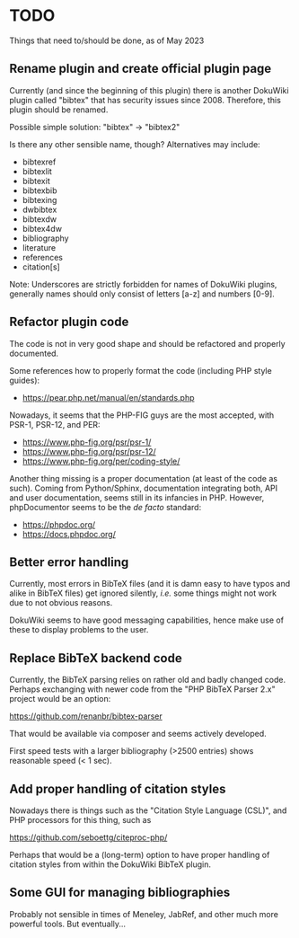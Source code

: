 # TODO

Things that need to/should be done, as of May 2023


## Rename plugin and create official plugin page

Currently (and since the beginning of this plugin) there is another DokuWiki plugin called "bibtex" that has security issues since 2008. Therefore, this plugin should be renamed.

Possible simple solution: "bibtex" -> "bibtex2"

Is there any other sensible name, though? Alternatives may include:

* bibtexref
* bibtexlit
* bibtexit
* bibtexbib
* bibtexing
* dwbibtex
* bibtexdw
* bibtex4dw
* bibliography
* literature
* references
* citation[s]

Note: Underscores are strictly forbidden for names of DokuWiki plugins, generally names should only consist of letters [a-z] and numbers [0-9].


## Refactor plugin code

The code is not in very good shape and should be refactored and properly documented.

Some references how to properly format the code (including PHP style guides):

* https://pear.php.net/manual/en/standards.php

Nowadays, it seems that the PHP-FIG guys are the most accepted, with PSR-1, PSR-12, and PER:

* https://www.php-fig.org/psr/psr-1/
* https://www.php-fig.org/psr/psr-12/
* https://www.php-fig.org/per/coding-style/

Another thing missing is a proper documentation (at least of the code as such). Coming from Python/Sphinx, documentation integrating both, API and user documentation, seems still in its infancies in PHP. However, phpDocumentor seems to be the *de facto* standard:

* https://phpdoc.org/
* https://docs.phpdoc.org/


## Better error handling

Currently, most errors in BibTeX files (and it is damn easy to have typos and alike in BibTeX files) get ignored silently, *i.e.* some things might not work due to not obvious reasons.

DokuWiki seems to have good messaging capabilities, hence make use of these to display problems to the user.


## Replace BibTeX backend code

Currently, the BibTeX parsing relies on rather old and badly changed code. Perhaps exchanging with newer code from the "PHP BibTeX Parser 2.x" project would be an option:

  https://github.com/renanbr/bibtex-parser

That would be available via composer and seems actively developed.

First speed tests with a larger bibliography (>2500 entries) shows reasonable speed (< 1 sec).


## Add proper handling of citation styles

Nowadays there is things such as the "Citation Style Language (CSL)", and PHP processors for this thing, such as

  https://github.com/seboettg/citeproc-php/
  
Perhaps that would be a (long-term) option to have proper handling of citation styles from within the DokuWiki BibTeX plugin.


## Some GUI for managing bibliographies

Probably not sensible in times of Meneley, JabRef, and other much more powerful tools. But eventually...
